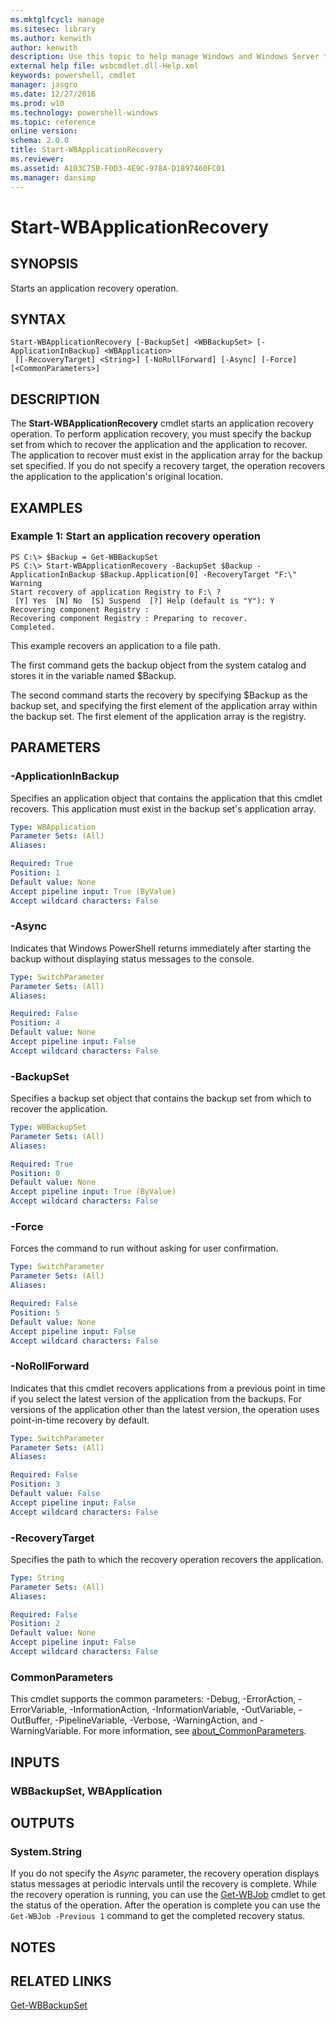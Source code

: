 ```yaml
---
ms.mktglfcycl: manage
ms.sitesec: library
ms.author: kenwith
author: kenwith
description: Use this topic to help manage Windows and Windows Server technologies with Windows PowerShell.
external help file: wsbcmdlet.dll-Help.xml
keywords: powershell, cmdlet
manager: jasgro
ms.date: 12/27/2016
ms.prod: w10
ms.technology: powershell-windows
ms.topic: reference
online version: 
schema: 2.0.0
title: Start-WBApplicationRecovery
ms.reviewer:
ms.assetid: A103C75B-F0D3-4E9C-978A-D1897460FC01
ms.manager: dansimp
---
```


# Start-WBApplicationRecovery

## SYNOPSIS
Starts an application recovery operation.

## SYNTAX

```
Start-WBApplicationRecovery [-BackupSet] <WBBackupSet> [-ApplicationInBackup] <WBApplication>
 [[-RecoveryTarget] <String>] [-NoRollForward] [-Async] [-Force] [<CommonParameters>]
```

## DESCRIPTION
The **Start-WBApplicationRecovery** cmdlet starts an application recovery operation.
To perform application recovery, you must specify the backup set from which to recover the application and the application to recover.
The application to recover must exist in the application array for the backup set specified.
If you do not specify a recovery target, the operation recovers the application to the application's original location.

## EXAMPLES

### Example 1: Start an application recovery operation
```
PS C:\> $Backup = Get-WBBackupSet
PS C:\> Start-WBApplicationRecovery -BackupSet $Backup -ApplicationInBackup $Backup.Application[0] -RecoveryTarget "F:\"
Warning
Start recovery of application Registry to F:\ ? 
 [Y] Yes  [N] No  [S] Suspend  [?] Help (default is "Y"): Y
Recovering component Registry : 
Recovering component Registry : Preparing to recover. 
Completed.
```

This example recovers an application to a file path.

The first command gets the backup object from the system catalog and stores it in the variable named $Backup.

The second command starts the recovery by specifying $Backup as the backup set, and specifying the first element of the application array within the backup set.
The first element of the application array is the registry.

## PARAMETERS

### -ApplicationInBackup
Specifies an application object that contains the application that this cmdlet recovers.
This application must exist in the backup set's application array.

```yaml
Type: WBApplication
Parameter Sets: (All)
Aliases: 

Required: True
Position: 1
Default value: None
Accept pipeline input: True (ByValue)
Accept wildcard characters: False
```

### -Async
Indicates that Windows PowerShell returns immediately after starting the backup without displaying status messages to the console.

```yaml
Type: SwitchParameter
Parameter Sets: (All)
Aliases: 

Required: False
Position: 4
Default value: None
Accept pipeline input: False
Accept wildcard characters: False
```

### -BackupSet
Specifies a backup set object that contains the backup set from which to recover the application.

```yaml
Type: WBBackupSet
Parameter Sets: (All)
Aliases: 

Required: True
Position: 0
Default value: None
Accept pipeline input: True (ByValue)
Accept wildcard characters: False
```

### -Force
Forces the command to run without asking for user confirmation.

```yaml
Type: SwitchParameter
Parameter Sets: (All)
Aliases: 

Required: False
Position: 5
Default value: None
Accept pipeline input: False
Accept wildcard characters: False
```

### -NoRollForward
Indicates that this cmdlet recovers applications from a previous point in time if you select the latest version of the application from the backups.
For versions of the application other than the latest version, the operation uses point-in-time recovery by default.

```yaml
Type: SwitchParameter
Parameter Sets: (All)
Aliases: 

Required: False
Position: 3
Default value: False
Accept pipeline input: False
Accept wildcard characters: False
```

### -RecoveryTarget
Specifies the path to which the recovery operation recovers the application.

```yaml
Type: String
Parameter Sets: (All)
Aliases: 

Required: False
Position: 2
Default value: None
Accept pipeline input: False
Accept wildcard characters: False
```

### CommonParameters
This cmdlet supports the common parameters: -Debug, -ErrorAction, -ErrorVariable, -InformationAction, -InformationVariable, -OutVariable, -OutBuffer, -PipelineVariable, -Verbose, -WarningAction, and -WarningVariable. For more information, see [about_CommonParameters](http://go.microsoft.com/fwlink/?LinkID=113216).

## INPUTS

### WBBackupSet, WBApplication

## OUTPUTS

### System.String
If you do not specify the *Async* parameter, the recovery operation displays status messages at periodic intervals until the recovery is complete.
While the recovery operation is running, you can use the [Get-WBJob](./Get-WBJob.md) cmdlet to get the status of the operation.
After the operation is complete you can use the `Get-WBJob -Previous 1` command to get the completed recovery status.

## NOTES

## RELATED LINKS

[Get-WBBackupSet](./Get-WBBackupSet.md)

